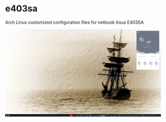 # e403sa
Arch Linux customized configuration files for netbook Asus E403SA

![alt text](Screenshot_2018-Feb-07_17:43:12.png "Arch Linux on Asus E403SA")
